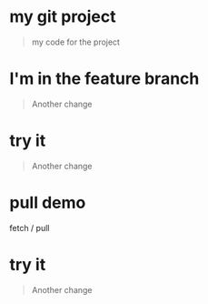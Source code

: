 # my git project
> my code for the project 

 # I'm in the feature branch

> Another change 

# try it
> Another change
>
# pull demo
fetch / pull


# try it
> Another change
>
